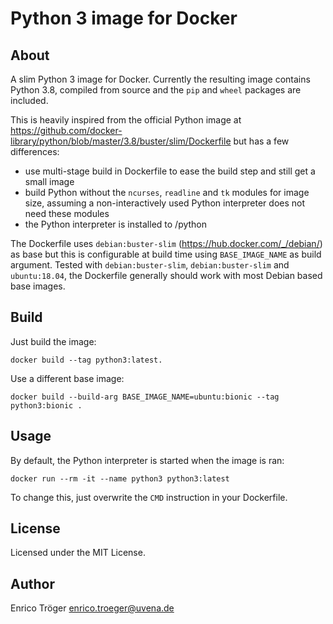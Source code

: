 # Python 3 image for Docker


## About

A slim Python 3 image for Docker.
Currently the resulting image contains Python 3.8, compiled from source and
the `pip` and `wheel` packages are included.

This is heavily inspired from the official Python image at
https://github.com/docker-library/python/blob/master/3.8/buster/slim/Dockerfile
but has a few differences:

  - use multi-stage build in Dockerfile to ease the build step and still get
    a small image
  - build Python without the `ncurses`, `readline` and `tk` modules for image
    size, assuming a non-interactively used Python interpreter does not need
    these modules
  - the Python interpreter is installed to /python

The Dockerfile uses `debian:buster-slim` (https://hub.docker.com/_/debian/)
as base but this is configurable at build time using `BASE_IMAGE_NAME`
as build argument.
Tested with `debian:buster-slim`, `debian:buster-slim` and `ubuntu:18.04`,
the Dockerfile generally should work with most Debian based base images.


## Build

Just build the image:

    docker build --tag python3:latest.

Use a different base image:

    docker build --build-arg BASE_IMAGE_NAME=ubuntu:bionic --tag python3:bionic .


## Usage

By default, the Python interpreter is started when the image is ran:

    docker run --rm -it --name python3 python3:latest

To change this, just overwrite the `CMD` instruction in your Dockerfile.


## License

Licensed under the MIT License.


## Author

Enrico Tröger <enrico.troeger@uvena.de>
